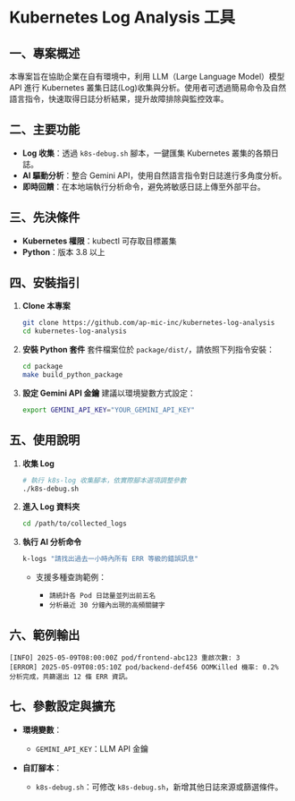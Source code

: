 # Kubernetes Log Analysis 工具

## 一、專案概述
本專案旨在協助企業在自有環境中，利用 LLM（Large Language Model）模型 API 進行 Kubernetes 叢集日誌(Log)收集與分析。使用者可透過簡易命令及自然語言指令，快速取得日誌分析結果，提升故障排除與監控效率。

## 二、主要功能

- **Log 收集**：透過 `k8s-debug.sh` 腳本，一鍵匯集 Kubernetes 叢集的各類日誌。
- **AI 驅動分析**：整合 Gemini API，使用自然語言指令對日誌進行多角度分析。
- **即時回饋**：在本地端執行分析命令，避免將敏感日誌上傳至外部平台。

## 三、先決條件

- **Kubernetes 權限**：kubectl 可存取目標叢集
- **Python**：版本 3.8 以上

## 四、安裝指引

1. **Clone 本專案**
   ```bash
   git clone https://github.com/ap-mic-inc/kubernetes-log-analysis
   cd kubernetes-log-analysis
   ```

2. **安裝 Python 套件**
   套件檔案位於 `package/dist/`，請依照下列指令安裝：

   ```bash
   cd package
   make build_python_package
   ```

3. **設定 Gemini API 金鑰**
   建議以環境變數方式設定：

   ```bash
   export GEMINI_API_KEY="YOUR_GEMINI_API_KEY"
   ```

## 五、使用說明

1. **收集 Log**

   ```bash
   # 執行 k8s-log 收集腳本，依實際腳本選項調整參數
   ./k8s-debug.sh
   ```

2. **進入 Log 資料夾**

   ```bash
   cd /path/to/collected_logs
   ```

3. **執行 AI 分析命令**

   ```bash
   k-logs "請找出過去一小時內所有 ERR 等級的錯誤訊息"
   ```

   * 支援多種查詢範例：

     * `請統計各 Pod 日誌量並列出前五名`
     * `分析最近 30 分鐘內出現的高頻關鍵字`

## 六、範例輸出

```text
[INFO] 2025-05-09T08:00:00Z pod/frontend-abc123 重啟次數: 3
[ERROR] 2025-05-09T08:05:10Z pod/backend-def456 OOMKilled 機率: 0.2%
分析完成，共篩選出 12 條 ERR 資訊。
```

## 七、參數設定與擴充

* **環境變數**：

  * `GEMINI_API_KEY`：LLM API 金鑰

* **自訂腳本**：

  * `k8s-debug.sh`：可修改 `k8s-debug.sh`，新增其他日誌來源或篩選條件。
